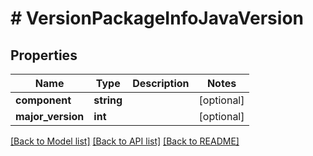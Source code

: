 # # VersionPackageInfoJavaVersion

## Properties

Name | Type | Description | Notes
------------ | ------------- | ------------- | -------------
**component** | **string** |  | [optional]
**major_version** | **int** |  | [optional]

[[Back to Model list]](../../README.md#models) [[Back to API list]](../../README.md#endpoints) [[Back to README]](../../README.md)
